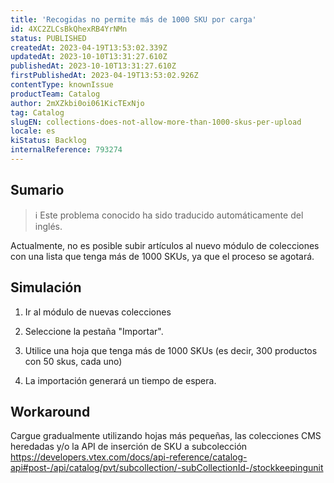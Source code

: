 ```yaml
---
title: 'Recogidas no permite más de 1000 SKU por carga'
id: 4XC2ZLCsBkQhexRB4YrNMn
status: PUBLISHED
createdAt: 2023-04-19T13:53:02.339Z
updatedAt: 2023-10-10T13:31:27.610Z
publishedAt: 2023-10-10T13:31:27.610Z
firstPublishedAt: 2023-04-19T13:53:02.926Z
contentType: knownIssue
productTeam: Catalog
author: 2mXZkbi0oi061KicTExNjo
tag: Catalog
slugEN: collections-does-not-allow-more-than-1000-skus-per-upload
locale: es
kiStatus: Backlog
internalReference: 793274
---
```


## Sumario

>ℹ️ Este problema conocido ha sido traducido automáticamente del inglés.


Actualmente, no es posible subir artículos al nuevo módulo de colecciones con una lista que tenga más de 1000 SKUs, ya que el proceso se agotará.




##

## Simulación



1. Ir al módulo de nuevas colecciones

2. Seleccione la pestaña "Importar".

3. Utilice una hoja que tenga más de 1000 SKUs (es decir, 300 productos con 50 skus, cada uno)

4. La importación generará un tiempo de espera.




## Workaround


Cargue gradualmente utilizando hojas más pequeñas, las colecciones CMS heredadas y/o la API de inserción de SKU a subcolección https://developers.vtex.com/docs/api-reference/catalog-api#post-/api/catalog/pvt/subcollection/-subCollectionId-/stockkeepingunit





